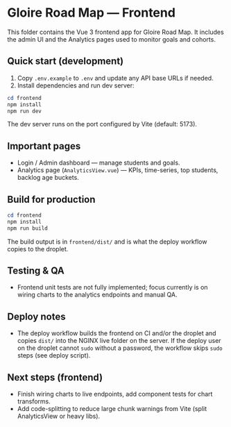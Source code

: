 # Gloire Road Map — Frontend

This folder contains the Vue 3 frontend app for Gloire Road Map. It includes the admin UI and the Analytics pages used to monitor goals and cohorts.

## Quick start (development)

1. Copy `.env.example` to `.env` and update any API base URLs if needed.
2. Install dependencies and run dev server:

```powershell
cd frontend
npm install
npm run dev
```

The dev server runs on the port configured by Vite (default: 5173).

## Important pages

- Login / Admin dashboard — manage students and goals.
- Analytics page (`AnalyticsView.vue`) — KPIs, time-series, top students, backlog age buckets.

## Build for production

```powershell
cd frontend
npm install
npm run build
```

The build output is in `frontend/dist/` and is what the deploy workflow copies to the droplet.

## Testing & QA

- Frontend unit tests are not fully implemented; focus currently is on wiring charts to the analytics endpoints and manual QA.

## Deploy notes

- The deploy workflow builds the frontend on CI and/or the droplet and copies `dist/` into the NGINX live folder on the server. If the deploy user on the droplet cannot `sudo` without a password, the workflow skips `sudo` steps (see deploy script).

## Next steps (frontend)

- Finish wiring charts to live endpoints, add component tests for chart transforms.
- Add code-splitting to reduce large chunk warnings from Vite (split AnalyticsView or heavy libs).
